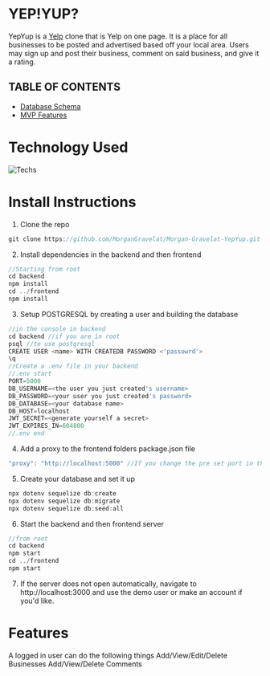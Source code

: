 # YEP!YUP?
YepYup is a [Yelp](https://www.yelp.com/) clone that is Yelp on one page. It is a place for all businesses to be posted and advertised based off your local area. Users may sign up and post their business, comment on said business, and give it a rating.

## TABLE OF CONTENTS
* [Database Schema](https://github.com/MorganGravelat/Morgan-Gravelat-YepYup/wiki/Database-Schema)
* [MVP Features](https://github.com/MorganGravelat/Morgan-Gravelat-YepYup/wiki/MVP-Feature-List)

# Technology Used
![Techs](https://user-images.githubusercontent.com/32913497/158119547-0e709f92-1493-4bb8-9024-14f56d4a78da.png)

# Install Instructions
1. Clone the repo
```js
git clone https://github.com/MorganGravelat/Morgan-Gravelat-YepYup.git
```
2. Install dependencies in the backend and then frontend
```js
//Starting from root
cd backend
npm install
cd ../frontend
npm install
```
3. Setup POSTGRESQL by creating a user and building the database
```js
//in the console in backend
cd backend //if you are in root
psql //to use postgresql
CREATE USER <name> WITH CREATEDB PASSWORD <'passowrd'>
\q
//Create a .env file in your backend
//.env start
PORT=5000
DB_USERNAME=<the user you just created's username>
DB_PASSWORD=<your user you just created's password>
DB_DATABASE=<your database name>
DB_HOST=localhost
JWT_SECRET=<generate yourself a secret>
JWT_EXPIRES_IN=604800
//.env end
```
4. Add a proxy to the frontend folders package.json file
```js
"proxy": "http://localhost:5000" //If you change the pre set port in the .env, make sure to change the proxy to match
```
5. Create your database and set it up
```js
npx dotenv sequelize db:create
npx dotenv sequelize db:migrate
npx dotenv sequelize db:seed:all
```
6. Start the backend and then frontend server
```js
//from root
cd backend
npm start
cd ../frontend
npm start
```
7. If the server does not open automatically, navigate to http://localhost:3000 and use the demo user or make an account if you'd like.

# Features
A logged in user can do the following things
Add/View/Edit/Delete Businesses
Add/View/Delete Comments
